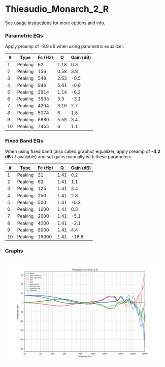# Thieaudio_Monarch_2_R
See [usage instructions](https://github.com/jaakkopasanen/AutoEq#usage) for more options and info.

### Parametric EQs
Apply preamp of -3.9 dB when using parametric equalizer.

|   # | Type    |   Fc (Hz) |    Q |   Gain (dB) |
|-----|---------|-----------|------|-------------|
|   1 | Peaking |        62 | 1.18 |         0.3 |
|   2 | Peaking |       156 | 0.58 |         3.8 |
|   3 | Peaking |       548 | 2.53 |        -0.5 |
|   4 | Peaking |       946 | 5.41 |        -0.9 |
|   5 | Peaking |      2614 | 1.14 |        -6.2 |
|   6 | Peaking |      3503 | 3.9  |        -3.1 |
|   7 | Peaking |      4204 | 3.16 |         2.7 |
|   8 | Peaking |      5074 | 6    |         1.5 |
|   9 | Peaking |      6880 | 5.58 |         3.4 |
|  10 | Peaking |      7455 | 6    |         1.1 |

### Fixed Band EQs
When using fixed band (also called graphic) equalizer, apply preamp of **-4.2 dB** (if available) and set gains manually with these parameters.

|   # | Type    |   Fc (Hz) |    Q |   Gain (dB) |
|-----|---------|-----------|------|-------------|
|   1 | Peaking |        31 | 1.41 |         0.2 |
|   2 | Peaking |        62 | 1.41 |         1.1 |
|   3 | Peaking |       125 | 1.41 |         3.4 |
|   4 | Peaking |       250 | 1.41 |         2.8 |
|   5 | Peaking |       500 | 1.41 |        -0.3 |
|   6 | Peaking |      1000 | 1.41 |         0.3 |
|   7 | Peaking |      2000 | 1.41 |        -5.1 |
|   8 | Peaking |      4000 | 1.41 |        -2.1 |
|   9 | Peaking |      8000 | 1.41 |         4.4 |
|  10 | Peaking |     16000 | 1.41 |       -18.8 |

### Graphs
![](./Thieaudio_Monarch_2_R.png)

